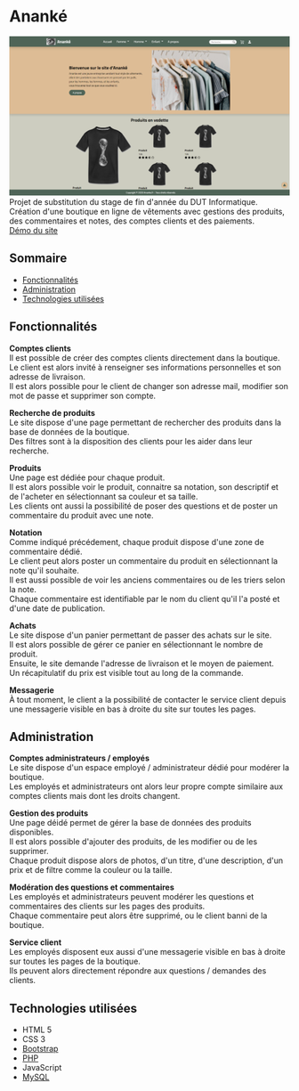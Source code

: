 # Ananké
![images/ananke_homepage.png](images/ananke_homepage.png)  
Projet de substitution du stage de fin d'année du DUT Informatique.  
Création d'une boutique en ligne de vêtements avec gestions des produits, des commentaires et notes, des comptes clients et des paiements.  
[Démo du site](https://dut.minarox.fr/ananke/)

## Sommaire
* [Fonctionnalités](https://github.com/dut-informatique/ananke#fonctionnalit%C3%A9s)
* [Administration](https://github.com/dut-informatique/ananke#administration)
* [Technologies utilisées](https://github.com/dut-informatique/ananke#technologies-utilis%C3%A9es)

## Fonctionnalités
**Comptes clients**  
Il est possible de créer des comptes clients directement dans la boutique.  
Le client est alors invité à renseigner ses informations personnelles et son adresse de livraison.  
Il est alors possible pour le client de changer son adresse mail, modifier son mot de passe et supprimer son compte.  

**Recherche de produits**  
Le site dispose d'une page permettant de rechercher des produits dans la base de données de la boutique.  
Des filtres sont à la disposition des clients pour les aider dans leur recherche.  

**Produits**  
Une page est dédiée pour chaque produit.  
Il est alors possible voir le produit, connaitre sa notation, son descriptif et de l'acheter en sélectionnant sa couleur et sa taille.  
Les clients ont aussi la possibilité de poser des questions et de poster un commentaire du produit avec une note.  

**Notation**  
Comme indiqué précédement, chaque produit dispose d'une zone de commentaire dédié.  
Le client peut alors poster un commentaire du produit en sélectionnant la note qu'il souhaite.  
Il est aussi possible de voir les anciens commentaires ou de les triers selon la note.  
Chaque commentaire est identifiable par le nom du client qu'il l'a posté et d'une date de publication.  

**Achats**  
Le site dispose d'un panier permettant de passer des achats sur le site.  
Il est alors possible de gérer ce panier en sélectionnant le nombre de produit.  
Ensuite, le site demande l'adresse de livraison et le moyen de paiement.  
Un récapitulatif du prix est visible tout au long de la commande.  

**Messagerie**  
À tout moment, le client a la possibilité de contacter le service client depuis une messagerie visible en bas à droite du site sur toutes les pages.  

## Administration
**Comptes administrateurs / employés**  
Le site dispose d'un espace employé / administrateur dédié pour modérer la boutique.  
Les employés et administrateurs ont alors leur propre compte similaire aux comptes clients mais dont les droits changent.  

**Gestion des produits**  
Une page déidé permet de gérer la base de données des produits disponibles.  
Il est alors possible d'ajouter des produits, de les modifier ou de les supprimer.  
Chaque produit dispose alors de photos, d'un titre, d'une description, d'un prix et de filtre comme la couleur ou la taille.  

**Modération des questions et commentaires**  
Les employés et administrateurs peuvent modérer les questions et commentaires des clients sur les pages des produits.  
Chaque commentaire peut alors être supprimé, ou le client banni de la boutique.  

**Service client**  
Les employés disposent eux aussi d'une messagerie visible en bas à droite sur toutes les pages de la boutique.  
Ils peuvent alors directement répondre aux questions / demandes des clients.  


## Technologies utilisées
* HTML 5
* CSS 3
* [Bootstrap](https://getbootstrap.com/)
* [PHP](https://www.php.net/)
* JavaScript
* [MySQL](https://www.mysql.com/)
